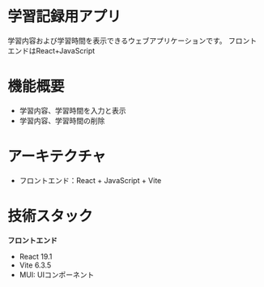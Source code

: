 # 学習記録用アプリ
学習内容および学習時間を表示できるウェブアプリケーションです。
フロントエンドはReact+JavaScript

# 機能概要
* 学習内容、学習時間を入力と表示
* 学習内容、学習時間の削除

# アーキテクチャ
* フロントエンド：React + JavaScript + Vite

# 技術スタック

**フロントエンド**
* React 19.1
* Vite 6.3.5
* MUI: UIコンポーネント
